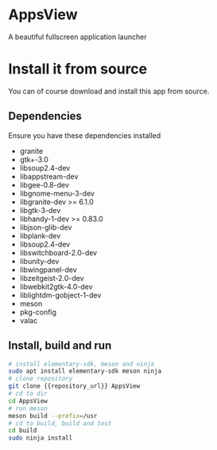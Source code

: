 # AppsView
A beautiful fullscreen application launcher

# Install it from source

You can of course download and install this app from source.

## Dependencies

Ensure you have these dependencies installed

* granite
* gtk+-3.0
* libsoup2.4-dev
* libappstream-dev
* libgee-0.8-dev
* libgnome-menu-3-dev
* libgranite-dev >= 6.1.0
* libgtk-3-dev
* libhandy-1-dev >= 0.83.0
* libjson-glib-dev
* libplank-dev
* libsoup2.4-dev
* libswitchboard-2.0-dev
* libunity-dev
* libwingpanel-dev
* libzeitgeist-2.0-dev
* libwebkit2gtk-4.0-dev
* liblightdm-gobject-1-dev
* meson
* pkg-config
* valac


## Install, build and run

```bash
# install elementary-sdk, meson and ninja
sudo apt install elementary-sdk meson ninja
# clone repository
git clone {{repository_url}} AppsView
# cd to dir
cd AppsView
# run meson
meson build --prefix=/usr
# cd to build, build and test
cd build
sudo ninja install
